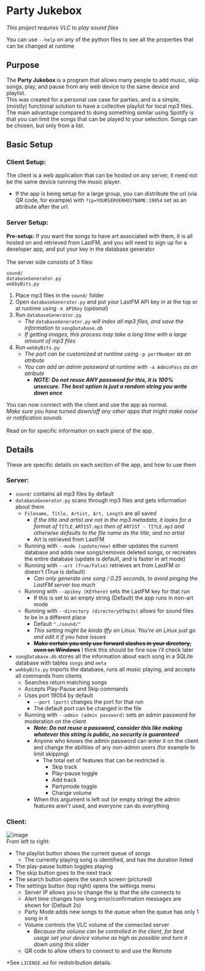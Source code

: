 # Party Jukebox
*This project requires VLC to play sound files*

You can use `--help` on any of the python files to see all the properties that can be changed at runtime
## Purpose
The **Party Jukebox** is a program that allows many people to add music, skip songs, play, and pause from any web device to the same device and playlist. \
This was created for a personal use case for parties, and is a simple, (mostly) functional solution to have a collective playlist for local mp3 files. \
The main advantage compared to doing something similar using Spotify is that you can limit the songs that can be played to your selection. Songs can be chosen, but only from a list.
## Basic Setup
### Client Setup:
The client is a web application that can be hosted on any server, it need not be the same device running the music player. 
* If the app is being setup for a large group, you can distribute the url (via QR code, for example) with `?ip=YOURSERVERHOSTNAME:19054` set as an attribute after the url. 
### Server Setup:
**Pre-setup:** If you want the songs to have art associated with them, it is all hosted on and retrieved from LastFM, and you will need to sign up for a developer app, and put your key in the database generator \
\
The server side consists of 3 files:

```
sound/
databaseGenerator.py
webbyBits.py
```

1. Place mp3 files in the `sound/` folder
2. Open `databaseGenerator.py` and put your LastFM API key in at the top or at runtime using `-k APIKey` (*optional*)
3. Run `databaseGenerator.py`
    * *The `databaseGenerator.py` will index all mp3 files, and save the information to `songDatabase.db`*
    * *If getting images, this process may take a long time with a large amount of mp3 files*
4. Run `webbyBits.py`
    * *The port can be customized at runtime using* `-p portNumber` *as an atribute*
    * *You can add an admin password at runtime with* `-a AdminPass` *as an atribute*
        * ***NOTE: Do not reuse ANY password for this, it is 100% unsecure. The best option is just a random string you write down once***

You can now connect with the client and use the app as normal. \
*Make sure you have turned down/off any other apps that might make noise or notification sounds* \
\
Read on for specific information on each piece of the app.
## Details
These are specific details on each section of the app, and how to use them
### Server:
- `sound/` contains all mp3 files by default
- `databaseGenerator.py` scans through mp3 files and gets information about them
    - `Filename, Title, Artist, Art, Length` are all saved 
        - *If the title and artist are not in the mp3 metadata, it looks for a format of* `TITLE_ARTIST.mp3` *then of* `ARTIST - TITLE.mp3` *and otherwise defaults to the file name as the title, and no artist*
        - Art is retrieved from LastFM
    - Running with `--mode (update/new)` either updates the current database and adds new songs/removes deleted songs, or recreates the entire database (update is default, and is faster in art mode)
    - Running with `--art (True/False)` retrieves art from  LastFM or doesn't (True is default)
        - *Can only generate one song / 0.25 seconds, to avoid pinging the LastFM server too much*
    - Running with `--apikey (KEYhere)` sets the LastFM key for that run
        - If this is set to an empty string (Default) the app runs in non-art mode
    - Running with `--directory (directoryOfmp3s)` allows for sound files to be in a different place
        - Default `"./sound/"`
        - _This setting might be kinda iffy on Linux. You're on Linux just go and edit it if you have issues_
        - ~~__Make certain you only use forward slashes in your directory, even on Windows__~~ I think this should be fine now i'll check later
- `songDatabase.db` stores all the information about each song in a SQLite database with tables `songs` and `meta`
- `webbyBits.py` imports the database, runs all music playing, and accepts all commands from clients
    - Searches return matching songs
    - Accepts Play-Pause and Skip commands
    - Uses port 19054 by default
        - `--port (port)` changes the port for that run
        - The default port can be changed in the file
    - Running with `--admin (admin password)` sets an admin password for moderation on the client
        - ***Note: Do not reuse a password, consider this like making whatever this string is public, no security is guaranteed***
        - Anyone who knows the admin password can enter it on the client and change the abilities of any non-admin users (for example to limit skipping)
            - The total set of features that can be restricted is 
                - Skip track 
                - Play-pause toggle
                - Add track 
                - Partymode toggle
                - Change volume
        - When this argument is left out (or empty string) the admin features aren't used, and everyone can do everything

### Client:
![image](./Screenshot_MAIN.png) \
From left to right:
- The playlist button shows the current queue of songs
    - The currently playing song is identified, and has the duration listed
- The play-pause button toggles playing
- The skip button goes to the next track
- The search button opens the search screen (pictured)
- The settings button (top right) opens the settings menu
    - Server IP allows you to change the ip that the site connects to
    - Alert time changes how long error/confirmation messages are shown for (Default 2s)
    - Party Mode adds new songs to the queue when the queue has only 1 song in it
    - Volume controls the VLC volume of the connected server
        - *Because the volume can be controlled in the client, for best usage set your device volume as high as possible and turn it down using this slider*
    - QR code to allow others to connect to and use the Remote

*See `LICENSE.md` for redistribution details.